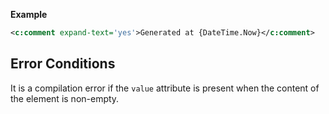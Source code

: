 <div class="note eg" markdown="1">

**Example**
```xml
<c:comment expand-text='yes'>Generated at {DateTime.Now}</c:comment>
```

</div>

## Error Conditions

It is a compilation error if the `value` attribute is present when the content of the element is non-empty.
